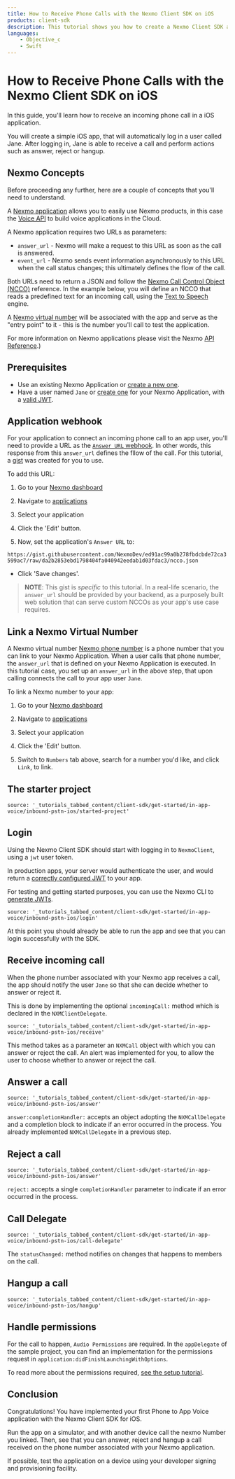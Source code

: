 ```yaml
---
title: How to Receive Phone Calls with the Nexmo Client SDK on iOS
products: client-sdk
description: This tutorial shows you how to create a Nexmo Client SDK application that can receive phone calls on iOS.
languages:
    - Objective_c
    - Swift
---
```



# How to Receive Phone Calls with the Nexmo Client SDK on iOS

In this guide, you'll learn how to receive an incoming phone call in a iOS application. 

You will create a simple iOS app, that will automatically log in a user called Jane. After logging in, Jane is able to receive a call and perform actions such as answer, reject or hangup.


## Nexmo Concepts

Before proceeding any further, here are a couple of concepts that you'll need to understand.

A [Nexmo application](/concepts/guides/applications) allows you to easily use Nexmo products, in this case the [Voice API](/voice/voice-api/overview) to build voice applications in the Cloud.

A Nexmo application requires two URLs as parameters:

* `answer_url` - Nexmo will make a request to this URL as soon as the call is answered.
* `event_url` - Nexmo sends event information asynchronously to this URL when the call status changes; this ultimately defines the flow of the call.

Both URLs need to return a JSON and follow the [Nexmo Call Control Object (NCCO)](/voice/voice-api/ncco-reference) reference. In the example below, you will define an NCCO that reads a predefined text for an incoming call, using the [Text to Speech](/voice-api/guides/text-to-speech) engine.

A [Nexmo virtual number](/numbers/overview) will be associated with the app and serve as the "entry point" to it - this is the number you'll call to test the application.

For more information on Nexmo applications please visit the Nexmo [API Reference](/api/application).)


## Prerequisites

- Use an existing Nexmo Application or [create a new one](/tutorials/client-sdk-generate-test-credentials).
- Have a user named `Jane` or [create one](/tutorials/client-sdk-generate-test-credentials#create-a-user) for your Nexmo Application, with a [valid JWT](/tutorials/client-sdk-generate-test-credentials).


## Application webhook

For your application to connect an incoming phone call to an app user, you'll need to provide a URL as the [`Answer URL` webhook](/voice/voice-api/webhook-reference#answer-webhook). In other words, this response from this `answer_url` defines the fllow of the call. For this tutorial, a [gist](https://gist.github.com/NexmoDev/ed91ac99a0b278fbdcbde72ca3599ac7) was created for you to use.

To add this URL: 
1. Go to your [Nexmo dashboard](https://dashboard.nexmo.com)
2. Navigate to [applications](https://dashboard.nexmo.com/voice/your-applications)
3. Select your application
4. Click the 'Edit' button.

5. Now, set the application's `Answer URL` to: 

`https://gist.githubusercontent.com/NexmoDev/ed91ac99a0b278fbdcbde72ca3599ac7/raw/da2b2853ebd1798404fa040942eedab1d03fdac3/ncco.json`

* Click 'Save changes'.

> **NOTE**: This gist is *specific* to this tutorial. In a real-life scenario, the `answer_url` should be provided by your backend, as a purposely built web solution that can serve custom NCCOs as your app's use case requires.


## Link a Nexmo Virtual Number

A Nexmo virtual number [Nexmo phone number](/numbers/guides/numbers) is a phone number that you can link to your Nexmo Application. When a user calls that phone number, the `answer_url` that is defined on your Nexmo Application is executed. In this tutorial case, you set up an `answer_url` in the above step, that upon calling connects the call to your app user `Jane`.

To link a Nexmo number to your app:

1. Go to your [Nexmo dashboard](https://dashboard.nexmo.com)
2. Navigate to [applications](https://dashboard.nexmo.com/voice/your-applications)
3. Select your application
4. Click the 'Edit' button.

5. Switch to `Numbers` tab above, search for a number you'd like, and click `Link`, to link.

## The starter project

```tabbed_content
source: '_tutorials_tabbed_content/client-sdk/get-started/in-app-voice/inbound-pstn-ios/started-project'
```

## Login

Using the Nexmo Client SDK should start with logging in to `NexmoClient`, using a `jwt` user token.

In production apps, your server would authenticate the user, and would return a [correctly configured JWT](/client-sdk/concepts/jwt-acl) to your app.

For testing and getting started purposes, you can use the Nexmo CLI to [generate JWTs](/tutorials/client-sdk-generate-test-credentials).

```tabbed_content
source: '_tutorials_tabbed_content/client-sdk/get-started/in-app-voice/inbound-pstn-ios/login'
```

At this point you should already be able to run the app and see that you can login successfully with the SDK.


## Receive incoming call

When the phone number associated with your Nexmo app receives a call, the app should notify the user `Jane` so that she can decide whether to answer or reject it.

This is done by implementing the optional `incomingCall:` method which is declared in the `NXMClientDelegate`.

```tabbed_content
source: '_tutorials_tabbed_content/client-sdk/get-started/in-app-voice/inbound-pstn-ios/receive'
```

This method takes as a parameter an `NXMCall` object with which you can answer or reject the call. An alert was implemented for you, to allow the user to choose whether to answer or reject the call.


## Answer a call

```tabbed_content
source: '_tutorials_tabbed_content/client-sdk/get-started/in-app-voice/inbound-pstn-ios/answer'
```

`answer:completionHandler:` accepts an object adopting the `NXMCallDelegate` and a completion block to indicate if an error occurred in the process. You already implemented `NXMCallDelegate` in a previous step.


## Reject a call

```tabbed_content
source: '_tutorials_tabbed_content/client-sdk/get-started/in-app-voice/inbound-pstn-ios/answer'
```

`reject:` accepts a single `completionHandler` parameter to indicate if an error occurred in the process.


## Call Delegate

```tabbed_content
source: '_tutorials_tabbed_content/client-sdk/get-started/in-app-voice/inbound-pstn-ios/call-delegate'
```

The `statusChanged:` method notifies on changes that happens to members on the call.  


## Hangup a call

```tabbed_content
source: '_tutorials_tabbed_content/client-sdk/get-started/in-app-voice/inbound-pstn-ios/hangup'
```


## Handle permissions

For the call to happen, `Audio Permissions` are required. In the `appDelegate` of the sample project, you can find an implementation for the permissions request in `application:didFinishLaunchingWithOptions`.  

To read more about the permissions required, [see the setup tutorial](/tutorials/client-sdk-ios-add-sdk-to-your-app#add-permissions).


## Conclusion

Congratulations! You have implemented your first Phone to App Voice application with the Nexmo Client SDK for iOS.

Run the app on a simulator, and with another device call the nexmo Number you linked. Then, see that you can answer, reject and hangup a call received on the phone number associated with your Nexmo application.

If possible, test the application on a device using your developer signing and provisioning facility.

